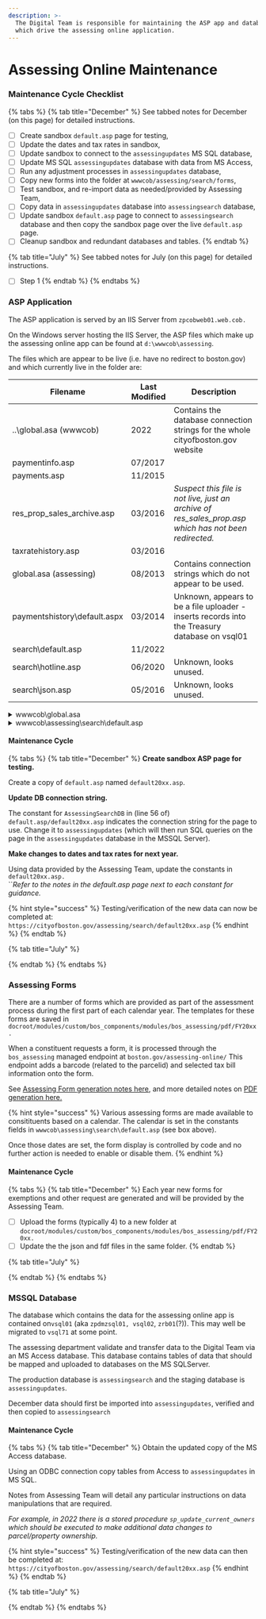 ```yaml
---
description: >-
  The Digital Team is responsible for maintaining the ASP app and databases
  which drive the assessing online application.
---
```


# Assessing Online Maintenance

### Maintenance Cycle Checklist

{% tabs %}
{% tab title="December" %}
See tabbed notes for December (on this page) for detailed instructions.

* [ ] Create sandbox `default.asp` page for testing,
* [ ] Update the dates and tax rates in sandbox,
* [ ] Update sandbox to connect to the `assessingupdates` MS SQL database,
* [ ] Update MS SQL `assessingupdates` database with data from MS Access,
* [ ] Run any adjustment processes in `assessingupdates` database,
* [ ] Copy new forms into the folder at `wwwcob/assessing/search/forms`,
* [ ] Test sandbox, and re-import data as needed/provided by Assessing Team,
* [ ] Copy data in `assessingupdates` database into `assessingsearch` database,
* [ ] Update sandbox `default.asp` page to connect to `assessingsearch` database and then copy the sandbox page over the live `default.asp` page.
* [ ] Cleanup sandbox and redundant databases and tables.
{% endtab %}

{% tab title="July" %}
See tabbed notes for July (on this page) for detailed instructions.

* [ ] Step 1
{% endtab %}
{% endtabs %}

### ASP Application

The ASP application is served by an IIS Server from `zpcobweb01.web.cob.`

On the Windows server hosting the IIS Server, the ASP files which make up the assessing online app can be found at `d:\wwwcob\assessing`.

The files which are appear to be live (i.e. have no redirect to boston.gov) and which currently live in the folder are:

| Filename                      | Last Modified | Description                                                                                             |
| ----------------------------- | ------------- | ------------------------------------------------------------------------------------------------------- |
| ..\global.asa (wwwcob)        | 2022          | Contains the database connection strings for the whole cityofboston.gov website                         |
| paymentinfo.asp               | 07/2017       |                                                                                                         |
| payments.asp                  | 11/2015       |                                                                                                         |
| res\_prop\_sales\_archive.asp | 03/2016       | _Suspect this file is not live, just an archive of res\_sales\_prop.asp which has not been redirected._ |
| taxratehistory.asp            | 03/2016       |                                                                                                         |
| global.asa (assessing)        | 08/2013       | Contains connection strings which do not appear to be used.                                             |
| paymentshistory\default.aspx  | 03/2014       | Unknown, appears to be a file uploader  - inserts records into the Treasury database on vsql01          |
| search\default.asp            | 11/2022       |                                                                                                         |
| search\hotline.asp            | 06/2020       | Unknown, looks unused.                                                                                  |
| search\json.asp               | 05/2016       | Unknown, looks unused.                                                                                  |

<details>

<summary>wwwcob\global.asa</summary>

This file contains connection strings for the whole cityofboston.gov website.

The strings used by Assessing on-line are found around line 450:\
`assessingsearch` - used for production data,\
`assessingupdates` - used for test data prior to 1 Jan update.

Generally, these do not need to be updated or modified, unless other databases are being used for testing/staging etc.

If new connectionstrings are provided, then the correct DNS name for the target SQL Cluster should be used.  At this time (Dec 2022) the main database server for the IIS Server hosted apps is `vsql01(.web.cob)`but, databases are being migrated to `vsql71(.cityhall.boston.cob).`&#x20;

**`Note:`**Do not use IPAddresses in connection strings. Also use the DNS for the SQL Server cluster, not the DNS entry for the actual Database server. i.e. do not use the server `zpcobsql61.web.cob` instead use the cluster `vsql61.` The cluster will always redirect traffic to the currently active database server during maintenance or fail-over conditions.

</details>

<details>

<summary>wwwcob\assessing\search\default.asp</summary>

This file contains the assessing online search service.

There is a section titled BEGIN CONSTANTS (line 20) to END CONSTANTS (line 70).  This block of code contains a number of constants.  Principally these are dates, but also some tax rate information.  This data is provided by the Assessing Team in Dec each year.  _**Nothing outside of this block requires routine maintenance.**_

</details>

#### Maintenance Cycle

{% tabs %}
{% tab title="December" %}
**Create sandbox ASP page for testing.**

Create a copy of `default.asp` named `default20xx.asp`.&#x20;

**Update DB connection string.**

The constant for `AssessingSearchDB` in (line 56 of) `default.asp/default20xx.asp` indicates the connection string for the page to use.  Change it to `assessingupdates` (which will then run SQL queries on the page in the `assessingupdates` database in the MSSQL Server).

**Make changes to dates and tax rates for next year.**

Using data provided by the Assessing Team, update the constants in `default20xx.asp.` \
``_Refer to the notes in the default.asp page next to each constant for guidance._

{% hint style="success" %}
Testing/verification of the new data can now be completed at:\
&#x20; `https://cityofboston.gov/assessing/search/default20xx.asp`
{% endhint %}
{% endtab %}

{% tab title="July" %}

{% endtab %}
{% endtabs %}

### Assessing Forms

There are a number of forms which are provided as part of the assessment process during the first part of each calendar year.  The templates for these forms are saved in `docroot/modules/custom/bos_components/modules/bos_assessing/pdf/FY20xx.`

When a constituent requests a form, it is processed through the `bos_assessing` managed endpoint at `boston.gov/assessing-online/` This endpoint adds a barcode (related to the parcelid) and selected tax bill information onto the form.

See [Assessing Form generation notes here](../../guides/drupal-8/drupal-8-micro-services-api-end-points/assessing-forms.md), and more detailed notes on [PDF generation here.](../../guides/drupal-8/drupal-8-micro-services-api-end-points/pdf-manager.md)

{% hint style="success" %}
Various assessing forms are made available to consitituents based on a calendar. The calendar is set in the constants fields in `wwwcob\assessing\search\default.asp` (see box above).

Once those dates are set, the form display is controlled by code and no further action is needed to enable or disable them.
{% endhint %}

#### Maintenance Cycle

{% tabs %}
{% tab title="December" %}
Each year new forms for exemptions and other request are generated and will be provided by the Assessing Team.

* [ ] Upload the forms (typically 4) to a new folder at `docroot/modules/custom/bos_components/modules/bos_assessing/pdf/FY20xx.`
* [ ] Update the the json and fdf files in the same folder.
{% endtab %}

{% tab title="July" %}

{% endtab %}
{% endtabs %}

### MSSQL Database

The database which contains the data for the assessing online app is contained on`vsql01` (aka `zpdmzsql01, vsql02`, `zrb01`(?)). This may well be migrated to `vsql71` at some point.&#x20;

The assessing department validate and transfer data to the Digital Team via an MS Access database.  This database contains tables of data that should be mapped and uploaded to databases on the MS SQLServer.

The production database is `assessingsearch` and the staging database is `assessingupdates`.&#x20;

December data should first be imported into `assessingupdates`, verified and then copied to `assessingsearch`

#### Maintenance Cycle

{% tabs %}
{% tab title="December" %}
Obtain the updated copy of the MS Access database. &#x20;

Using an ODBC connection copy tables from Access to `assessingupdates` in MS SQL.

Notes from Assessing Team will detail any particular instructions on data manipulations that are required. &#x20;

_For example, in 2022 there is a  stored procedure `sp_update_current_owners` which should be executed to make additional data changes to parcel/property ownership._

{% hint style="success" %}
Testing/verification of the new data can then be completed at:\
&#x20; `https://cityofboston.gov/assessing/search/default20xx.asp`
{% endhint %}
{% endtab %}

{% tab title="July" %}

{% endtab %}
{% endtabs %}
